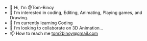 - 👋 Hi, I’m @Tom-Binoy
- 👀 I’m interested in coding, Editing, Animating, Playing games, and Drawing.
- 🌱 I’m currently learning Coding
- 💞️ I’m looking to collaborate on 3D Animation...
- 📫 How to reach me tom2binoy@gmail.com

<!---
Tom-Binoy/Tom-Binoy is a ✨ special ✨ repository because its `README.md` (this file) appears on your GitHub profile.
You can click the Preview link to take a look at your changes.
--->
